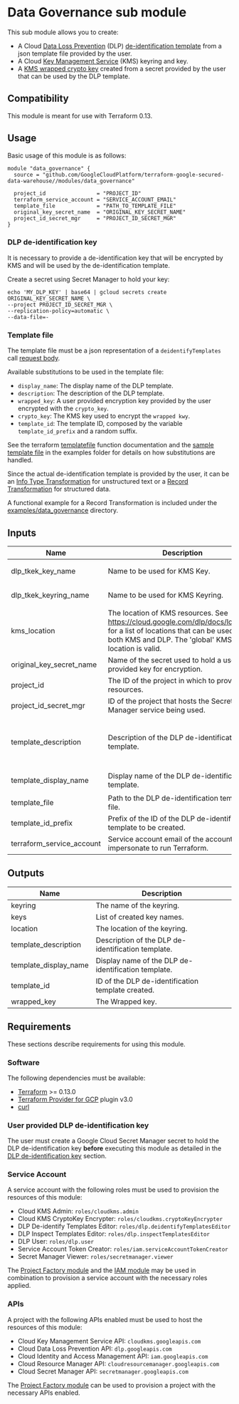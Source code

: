 # Data Governance sub module

This sub module allows you to create:

- A Cloud [Data Loss Prevention](https://cloud.google.com/dlp/docs) (DLP) [de-identification template](https://cloud.google.com/dlp/docs/deidentify-sensitive-data) from a json template file provided by the user.
- A Cloud [Key Management Service](https://cloud.google.com/kms/docs) (KMS) keyring and key.
- A [KMS wrapped crypto key](https://cloud.google.com/dlp/docs/transformations-reference#crypto) created from a secret provided by the user that can be used by the DLP template.

## Compatibility

This module is meant for use with Terraform 0.13.

## Usage

Basic usage of this module is as follows:

```hcl
module "data_governance" {
  source = "github.com/GoogleCloudPlatform/terraform-google-secured-data-warehouse//modules/data_governance"

  project_id                = "PROJECT_ID"
  terraform_service_account = "SERVICE_ACCOUNT_EMAIL"
  template_file             = "PATH_TO_TEMPLATE_FILE"
  original_key_secret_name  = "ORIGINAL_KEY_SECRET_NAME"
  project_id_secret_mgr     = "PROJECT_ID_SECRET_MGR"
}
```

### DLP de-identification key

It is necessary to provide a de-identification key that will be encrypted by KMS
and will be used by the de-identification template.

Create a secret using Secret Manager to hold your key:

```
echo 'MY_DLP_KEY' | base64 | gcloud secrets create ORIGINAL_KEY_SECRET_NAME \
--project PROJECT_ID_SECRET_MGR \
--replication-policy=automatic \
--data-file=-
```

### Template file

The template file must be a json representation of a `deidentifyTemplates` call [request body](https://cloud.google.com/dlp/docs/reference/rest/v2/projects.deidentifyTemplates/create#request-body).

Available substitutions to be used in the template file:

- `display_name`: The display name of the DLP template.
- `description`: The description of the DLP template.
- `wrapped_key`: A user provided encryption key provided by the user encrypted with the `crypto_key`.
- `crypto_key`: The KMS key used to encrypt the `wrapped kwy`.
- `template_id`: The template ID, composed by the variable `template_id_prefix` and a random suffix.

See the terraform [templatefile](https://www.terraform.io/docs/language/functions/templatefile.html) function documentation and
the [sample template file](../../examples/data_governance/deidentification.tmpl) in the examples folder for details on how substitutions are handled.

Since the actual de-identification template is provided by the user,
it can be an [Info Type Transformation](https://cloud.google.com/dlp/docs/reference/rest/v2/projects.deidentifyTemplates#DeidentifyTemplate.InfoTypeTransformations) for unstructured text
or a [Record Transformation](https://cloud.google.com/dlp/docs/reference/rest/v2/projects.deidentifyTemplates#DeidentifyTemplate.RecordTransformations) for structured data.

A functional example for a Record Transformation is included under the
[examples/data_governance](./examples/data_governance/) directory.

<!-- BEGINNING OF PRE-COMMIT-TERRAFORM DOCS HOOK -->
## Inputs

| Name | Description | Type | Default | Required |
|------|-------------|------|---------|:--------:|
| dlp\_tkek\_key\_name | Name to be used for KMS Key. | `string` | `"dlp-de-identification-crypto-key"` | no |
| dlp\_tkek\_keyring\_name | Name to be used for KMS Keyring. | `string` | `"dlp-de-identification-keyring"` | no |
| kms\_location | The location of KMS resources. See https://cloud.google.com/dlp/docs/locations for a list of locations that can be used for both KMS and DLP. The 'global' KMS location is valid. | `string` | n/a | yes |
| original\_key\_secret\_name | Name of the secret used to hold a user provided key for encryption. | `string` | n/a | yes |
| project\_id | The ID of the project in which to provision resources. | `string` | n/a | yes |
| project\_id\_secret\_mgr | ID of the project that hosts the Secret Manager service being used. | `string` | n/a | yes |
| template\_description | Description of the DLP de-identification template. | `string` | `"De-identifies sensitive content defined in the template with a KMS Wrapped crypto Key."` | no |
| template\_display\_name | Display name of the DLP de-identification template. | `string` | `"KMS Wrapped crypto Key de-identification"` | no |
| template\_file | Path to the DLP de-identification template file. | `string` | n/a | yes |
| template\_id\_prefix | Prefix of the ID of the DLP de-identification template to be created. | `string` | `""` | no |
| terraform\_service\_account | Service account email of the account to impersonate to run Terraform. | `string` | n/a | yes |

## Outputs

| Name | Description |
|------|-------------|
| keyring | The name of the keyring. |
| keys | List of created key names. |
| location | The location of the keyring. |
| template\_description | Description of the DLP de-identification template. |
| template\_display\_name | Display name of the DLP de-identification template. |
| template\_id | ID of the DLP de-identification template created. |
| wrapped\_key | The Wrapped key. |

<!-- END OF PRE-COMMIT-TERRAFORM DOCS HOOK -->

## Requirements

These sections describe requirements for using this module.

### Software

The following dependencies must be available:

- [Terraform](https://www.terraform.io/downloads.html) >= 0.13.0
- [Terraform Provider for GCP](https://github.com/terraform-providers/terraform-provider-google) plugin v3.0
- [curl](https://curl.haxx.se/)

### User provided DLP de-identification key

The user must create a Google Cloud Secret Manager secret to hold the DLP de-identification key
**before** executing this module as detailed in the [DLP de-identification key](#dlp-de-identification-key) section.

### Service Account

A service account with the following roles must be used to provision
the resources of this module:

- Cloud KMS Admin: `roles/cloudkms.admin`
- Cloud KMS CryptoKey Encrypter: `roles/cloudkms.cryptoKeyEncrypter`
- DLP De-identify Templates Editor: `roles/dlp.deidentifyTemplatesEditor`
- DLP Inspect Templates Editor: `roles/dlp.inspectTemplatesEditor`
- DLP User: `roles/dlp.user`
- Service Account Token Creator: `roles/iam.serviceAccountTokenCreator`
- Secret Manager Viewer: `roles/secretmanager.viewer`

The [Project Factory module](https://github.com/terraform-google-modules/terraform-google-project-factory) and the
[IAM module](https://github.com/terraform-google-modules/terraform-google-iam) may be used in combination to provision a
service account with the necessary roles applied.

### APIs

A project with the following APIs enabled must be used to host the
resources of this module:

- Cloud Key Management Service API: `cloudkms.googleapis.com`
- Cloud Data Loss Prevention API: `dlp.googleapis.com`
- Cloud Identity and Access Management API: `iam.googleapis.com`
- Cloud Resource Manager API: `cloudresourcemanager.googleapis.com`
- Cloud Secret Manager API: `secretmanager.googleapis.com`

The [Project Factory module](https://github.com/terraform-google-modules/terraform-google-project-factory) can be used to
provision a project with the necessary APIs enabled.
